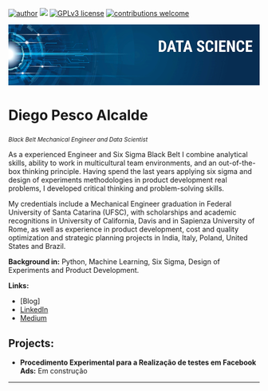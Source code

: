 [![author](https://img.shields.io/badge/author-carlosfab-red.svg)](https://www.linkedin.com/in/diego-pesco-alcalde-b914b422/) [![](https://img.shields.io/badge/python-3.7+-blue.svg)](https://www.python.org/downloads/release/python-365/) [![GPLv3 license](https://img.shields.io/badge/License-GPLv3-blue.svg)](http://perso.crans.org/besson/LICENSE.html) [![contributions welcome](https://img.shields.io/badge/contributions-welcome-brightgreen.svg?style=flat)]()

<p align="center">
  <img src="banner.png" >
</p>

# Diego Pesco Alcalde
<sub>*Black Belt Mechanical Engineer and Data Scientist* </sub>

As a experienced Engineer and Six Sigma Black Belt I combine analytical skills, ability to work in multicultural team environments, and an out-of-the-box thinking principle. Having spend the last years applying six sigma and design of experiments methodologies in product development real problems, I developed critical thinking and problem-solving skills.

My credentials include a Mechanical Engineer graduation in Federal University of Santa Catarina (UFSC), with scholarships and academic recognitions in University of California, Davis and in Sapienza University of Rome, as well as experience in product development, cost and quality optimization and strategic planning projects in India, Italy, Poland, United States and Brazil.

**Background in:** Python, Machine Learning, Six Sigma, Design of Experiments and Product Development.

**Links:**
* [Blog]
* [LinkedIn](https://www.linkedin.com/in/diegopesco/)
* [Medium](https://www.medium.com)


## Projects:

* **Procedimento Experimental para a Realização de testes em Facebook Ads:** Em construção

---




